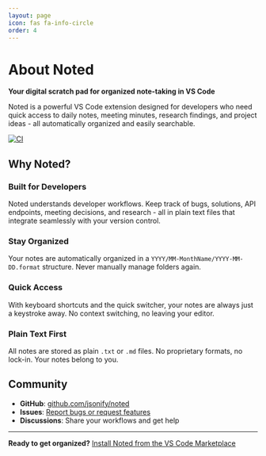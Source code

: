 ```yaml
---
layout: page
icon: fas fa-info-circle
order: 4
---
```


# About Noted

**Your digital scratch pad for organized note-taking in VS Code**

Noted is a powerful VS Code extension designed for developers who need quick access to daily notes, meeting minutes, research findings, and project ideas - all automatically organized and easily searchable.

[![CI](https://github.com/jsonify/noted/actions/workflows/ci.yml/badge.svg)](https://github.com/jsonify/noted/actions/workflows/ci.yml)

## Why Noted?

### Built for Developers

Noted understands developer workflows. Keep track of bugs, solutions, API endpoints, meeting decisions, and research - all in plain text files that integrate seamlessly with your version control.

### Stay Organized

Your notes are automatically organized in a `YYYY/MM-MonthName/YYYY-MM-DD.format` structure. Never manually manage folders again.

### Quick Access

With keyboard shortcuts and the quick switcher, your notes are always just a keystroke away. No context switching, no leaving your editor.

### Plain Text First

All notes are stored as plain `.txt` or `.md` files. No proprietary formats, no lock-in. Your notes belong to you.

## Community

- **GitHub**: [github.com/jsonify/noted](https://github.com/jsonify/noted)
- **Issues**: [Report bugs or request features](https://github.com/jsonify/noted/issues)
- **Discussions**: Share your workflows and get help

---

**Ready to get organized?** [Install Noted from the VS Code Marketplace](https://marketplace.visualstudio.com/items?itemName=jsonify.noted)
